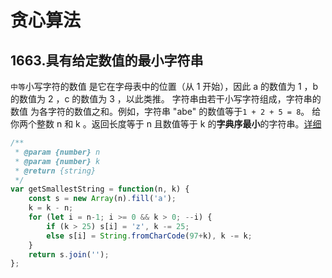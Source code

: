 # 贪心算法

## 1663.具有给定数值的最小字符串
`中等`小写字符的数值 是它在字母表中的位置（从 1 开始），因此 a 的数值为 1 ，b 的数值为 2 ，c 的数值为 3 ，以此类推。
字符串由若干小写字符组成，字符串的数值 为各字符的数值之和。例如，字符串 "abe" 的数值等于`1 + 2 + 5 = 8`。
给你两个整数 n 和 k 。返回长度等于 n 且数值等于 k 的**字典序最小**的字符串。[详细](https://leetcode-cn.com/problems/smallest-string-with-a-given-numeric-value/)

```js
/**
 * @param {number} n
 * @param {number} k
 * @return {string}
 */
var getSmallestString = function(n, k) {
    const s = new Array(n).fill('a');
    k = k - n;
    for (let i = n-1; i >= 0 && k > 0; --i) {
        if (k > 25) s[i] = 'z', k -= 25;
        else s[i] = String.fromCharCode(97+k), k -= k;
    }
    return s.join('');
};
```